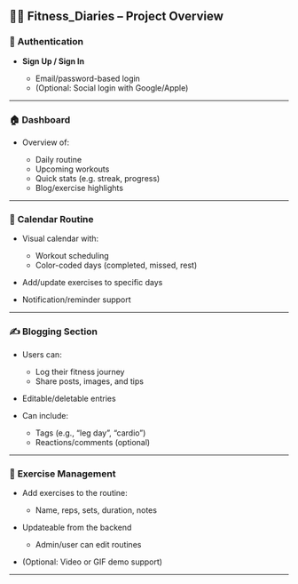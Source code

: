 ## 🏋️‍♀️ **Fitness_Diaries** – Project Overview

### 🔐 **Authentication**

- **Sign Up / Sign In**

  - Email/password-based login
  - (Optional: Social login with Google/Apple)

---

### 🏠 **Dashboard**

- Overview of:

  - Daily routine
  - Upcoming workouts
  - Quick stats (e.g. streak, progress)
  - Blog/exercise highlights

---

### 📅 **Calendar Routine**

- Visual calendar with:

  - Workout scheduling
  - Color-coded days (completed, missed, rest)

- Add/update exercises to specific days
- Notification/reminder support

---

### ✍️ **Blogging Section**

- Users can:

  - Log their fitness journey
  - Share posts, images, and tips

- Editable/deletable entries
- Can include:

  - Tags (e.g., “leg day”, “cardio”)
  - Reactions/comments (optional)

---

### 🧩 **Exercise Management**

- Add exercises to the routine:

  - Name, reps, sets, duration, notes

- Updateable from the backend

  - Admin/user can edit routines

- (Optional: Video or GIF demo support)

---

